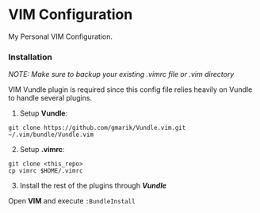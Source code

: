 # VIM Configuration
My Personal VIM Configuration.

### Installation
_NOTE: Make sure to backup your existing .vimrc file or .vim directory_

VIM Vundle plugin is required since this config file relies heavily on Vundle to handle several plugins. 

1. Setup **Vundle**:

  `git clone https://github.com/gmarik/Vundle.vim.git ~/.vim/bundle/Vundle.vim`

2. Setup **.vimrc**:

  ```
  git clone <this_repo>
  cp vimrc $HOME/.vimrc 
  ```
3. Install the rest of the plugins through **_Vundle_**

  Open **VIM** and execute ``:BundleInstall``
